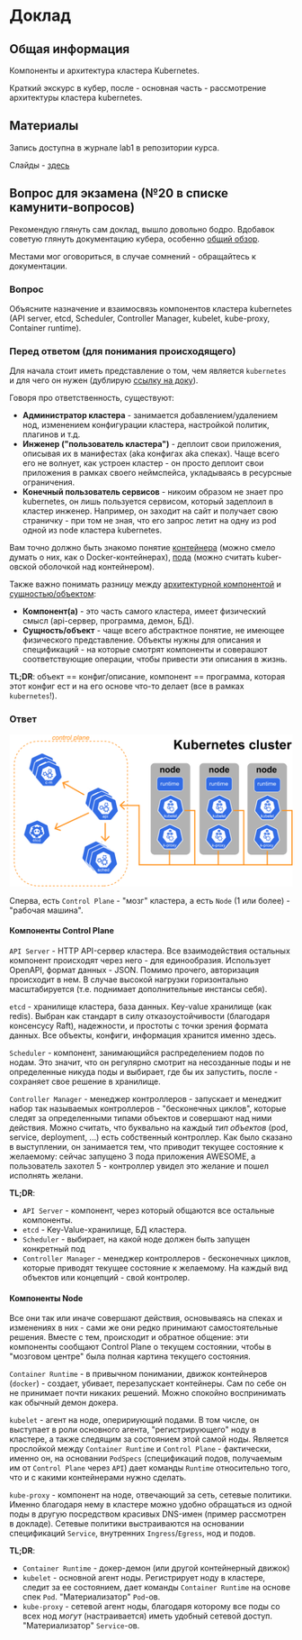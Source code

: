 # Доклад

## Общая информация

Компоненты и архитектура кластера Kubernetes.

Краткий экскурс в кубер, после - основная часть - рассмотрение архитектуры кластера kubernetes.

## Материалы

Запись доступна в журнале lab1 в репозитории курса.

Слайды - [здесь](slides.pdf)

## Вопрос для экзамена (№20 в списке камунити-вопросов)

Рекомендую глянуть сам доклад, вышло довольно бодро. Вдобавок советую глянуть документацию кубера, особенно [общий обзор](https://kubernetes.io/docs/concepts/overview/).

Местами мог оговориться, в случае сомнений - обращайтесь к документации.

### Вопрос

Объясните назначение и взаимосвязь компонентов кластера kubernetes (API server, etcd, Scheduler, Controller Manager, kubelet, kube-proxy, Container runtime).

### Перед ответом (для понимания происходящего)

Для начала стоит иметь представление о том, чем является `kubernetes` и для чего он нужен (дублирую [ссылку на доку](https://kubernetes.io/docs/concepts/overview/)).

Говоря про ответственность, существуют:

- **Администратор кластера** - занимается добавлением/удалением нод, изменением конфигурации кластера, настройкой политик, плагинов и т.д.
- **Инженер ("пользователь кластера")** - деплоит свои приложения, описывая их в манифестах (aka конфигах aka спеках). Чаще всего его не волнует, как устроен кластер - он просто деплоит свои приложения в рамках своего неймспейса, укладываясь в ресурсные ограничения.
- **Конечный пользователь сервисов** - никоим образом не знает про kubernetes, он лишь пользуется сервисом, который задеплоил в кластер инженер. Например, он заходит на сайт и получает свою страничку - при том не зная, что его запрос летит на одну из pod одной из node кластера kubernetes.

Вам точно должно быть знакомо понятие [контейнера](https://kubernetes.io/docs/concepts/containers/) (можно смело думать о них, как о Docker-контейнерах), [пода](https://kubernetes.io/docs/concepts/workloads/pods/) (можно считать kuber-овской оболочкой над контейнером).

Также важно понимать разницу между [архитектурной компонентой](https://kubernetes.io/docs/concepts/overview/components/) и [сущностью/объектом](https://kubernetes.io/docs/concepts/overview/working-with-objects/):

- **Компонент(а)** - это часть самого кластера, имеет физический смысл (api-сервер, программа, демон, БД).
- **Сущность/объект** - чаще всего абстрактное понятие, не имеющее физического представление. Объекты нужны для описания и спецификаций - на которые смотрят компоненты и соверашют соответствующие операции, чтобы привести эти описания в жизнь.

**TL;DR**: объект == конфиг/описание, компонент == программа, которая этот конфиг ест и на его основе что-то делает (все в рамках `kubernetes`!).

### Ответ

![arch.png](assets/arch.png)

Сперва, есть `Control Plane` - "мозг" кластера, а есть `Node` (1 или более) - "рабочая машина".

#### Компоненты Control Plane

`API Server` - HTTP API-сервер кластера. Все взаимодействия остальных компонент происходят через него - для единообразия. Использует OpenAPI, формат данных - JSON. Помимо прочего, авторизация происходит в нем. В случае высокой нагрузки горизонтально масштабируется (т.е. поднимает дополнительные инстансы себя).

`etcd` - хранилище кластера, база данных. Key-value хранилище (как redis). Выбран как стандарт в силу отказоустойчивости (благодаря консенсусу Raft), надежности, и простоты с точки зрения формата данных. Все объекты, конфиги, информация хранится именно здесь.

`Scheduler` - компонент, занимающийся распределением подов по нодам. Это значит, что он регулярно смотрит на несозданные поды и не определенные никуда поды и выбирает, где бы их запустить, после - сохраняет свое решение в хранилище.

`Controller Manager` - менеджер контроллеров - запускает и менеджит набор так называемых контроллеров - "бесконечных циклов", которые следят за определенными типами объектов и совершают над ними действия. Можно считать, что буквально на каждый _тип объектов_ (pod, service, deployment, ...) есть собственный контроллер. Как было сказано в выступлении, он занимается тем, что приводит текущее состояние к желаемому: сейчас запущено 3 пода приложения AWESOME, а пользователь захотел 5 - контроллер увидел это желание и пошел исполнять желани.

**TL;DR**:

- `API Server` - компонент, через который общаются все остальные компоненты.
- `etcd` - Key-Value-хранилище, БД кластера.
- `Scheduler` - выбирает, на какой ноде должен быть запущен конкретный под
- `Controller Manager` - менеджер контроллеров - бесконечных циклов, которые приводят текущее состояние к желаемому. На каждый вид объектов или концепций - свой контролер.

#### Компоненты Node

Все они так или иначе совершают действия, основываясь на спеках и изменениях в них - сами же они редко принимают самостоятельные решения. Вместе с тем, происходит и обратное общение: эти компоненты сообщают Control Plane о текущем состоянии, чтобы в "мозговом центре" была полная картина текущего состояния.

`Container Runtime` - в привычном понимании, движок контейнеров (`docker`) - создает, убивает, перезапускает контейнеры. Сам по себе он не принимает почти никаких решений. Можно спокойно воспринимать как обычный демон докера.

`kubelet` - агент на ноде, оперириующий подами. В том числе, он выступает в роли основного агента, "регистрирующего" ноду в кластере, а также следящим за состоянием этой самой ноды. Является прослойкой между `Container Runtime` и `Control Plane` - фактически, именно он, на основании `PodSpecs` (спецификаций подов, получаемым им от `Control Plane` через `API`) дает команды `Runtime` относительно того, что и с какими контейнерами нужно сделать.

`kube-proxy` - компонент на ноде, отвечающий за сеть, сетевые политики. Именно благодаря нему в кластере можно удобно обращаться из одной поды в другую посредством красивых DNS-имен (пример рассмотрен в докладе). Сетевые политики выстраиваются на основании спецификаций `Service`, внутренних `Ingress`/`Egress`, нод и подов.

**TL;DR**:

- `Container Runtime` - докер-демон (или другой контейнерный движок)
- `kubelet` - основной агент ноды. Регистрирует ноду в кластере, следит за ее состоянием, дает команды `Container Runtime` на основе спек `Pod`. "Материализатор" `Pod`-ов.
- `kube-proxy` - сетевой агент ноды, благодаря которому все поды со всех нод _могут_ (настраивается) иметь удобный сетевой доступ. "Материализатор" `Service`-ов.
